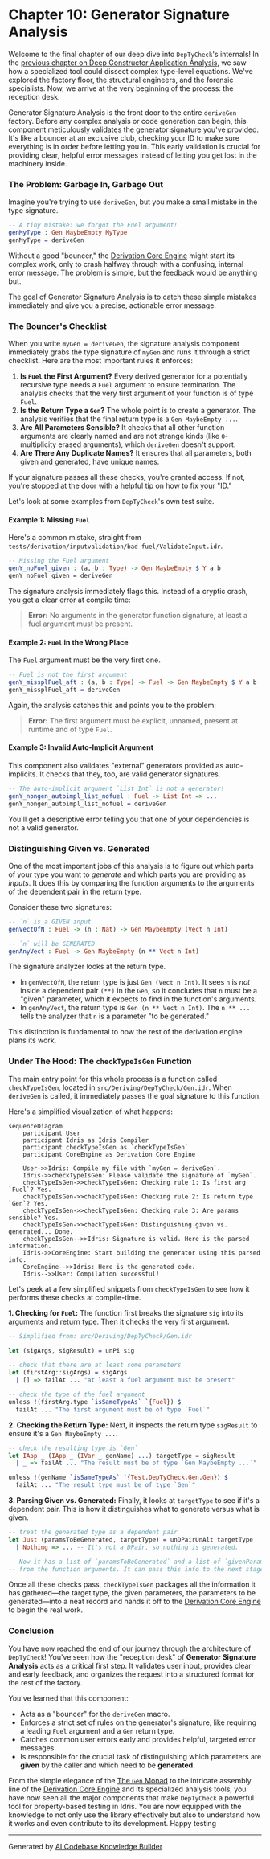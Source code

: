 # Chapter 10: Generator Signature Analysis

Welcome to the final chapter of our deep dive into `DepTyCheck`'s internals! In the [previous chapter on Deep Constructor Application Analysis](09_deep_constructor_application_analysis.md), we saw how a specialized tool could dissect complex type-level equations. We've explored the factory floor, the structural engineers, and the forensic specialists. Now, we arrive at the very beginning of the process: the reception desk.

Generator Signature Analysis is the front door to the entire `deriveGen` factory. Before any complex analysis or code generation can begin, this component meticulously validates the generator signature you've provided. It's like a bouncer at an exclusive club, checking your ID to make sure everything is in order before letting you in. This early validation is crucial for providing clear, helpful error messages instead of letting you get lost in the machinery inside.

### The Problem: Garbage In, Garbage Out

Imagine you're trying to use `deriveGen`, but you make a small mistake in the type signature.

```idris
-- A tiny mistake: we forgot the Fuel argument!
genMyType : Gen MaybeEmpty MyType
genMyType = deriveGen
```

Without a good "bouncer," the [Derivation Core Engine](07_derivation_core_engine.md) might start its complex work, only to crash halfway through with a confusing, internal error message. The problem is simple, but the feedback would be anything but.

The goal of Generator Signature Analysis is to catch these simple mistakes immediately and give you a precise, actionable error message.

### The Bouncer's Checklist

When you write `myGen = deriveGen`, the signature analysis component immediately grabs the type signature of `myGen` and runs it through a strict checklist. Here are the most important rules it enforces:

1.  **Is `Fuel` the First Argument?** Every derived generator for a potentially recursive type needs a `Fuel` argument to ensure termination. The analysis checks that the very first argument of your function is of type `Fuel`.
2.  **Is the Return Type a `Gen`?** The whole point is to create a generator. The analysis verifies that the final return type is a `Gen MaybeEmpty ...`.
3.  **Are All Parameters Sensible?** It checks that all other function arguments are clearly named and are not strange kinds (like `0`-multiplicity erased arguments), which `deriveGen` doesn't support.
4.  **Are There Any Duplicate Names?** It ensures that all parameters, both given and generated, have unique names.

If your signature passes all these checks, you're granted access. If not, you're stopped at the door with a helpful tip on how to fix your "ID."

Let's look at some examples from `DepTyCheck`'s own test suite.

#### Example 1: Missing `Fuel`

Here's a common mistake, straight from `tests/derivation/inputvalidation/bad-fuel/ValidateInput.idr`.

```idris
-- Missing the Fuel argument
genY_noFuel_given : (a, b : Type) -> Gen MaybeEmpty $ Y a b
genY_noFuel_given = deriveGen
```

The signature analysis immediately flags this. Instead of a cryptic crash, you get a clear error at compile time:

> **Error:** No arguments in the generator function signature, at least a fuel argument must be present.

#### Example 2: `Fuel` in the Wrong Place

The `Fuel` argument must be the very first one.

```idris
-- Fuel is not the first argument
genY_missplFuel_aft : (a, b : Type) -> Fuel -> Gen MaybeEmpty $ Y a b
genY_missplFuel_aft = deriveGen
```

Again, the analysis catches this and points you to the problem:

> **Error:** The first argument must be explicit, unnamed, present at runtime and of type `Fuel`.

#### Example 3: Invalid Auto-Implicit Argument

This component also validates "external" generators provided as auto-implicits. It checks that they, too, are valid generator signatures.

```idris
-- The auto-implicit argument `List Int` is not a generator!
genY_nongen_autoimpl_list_nofuel : Fuel -> List Int => ...
genY_nongen_autoimpl_list_nofuel = deriveGen
```

You'll get a descriptive error telling you that one of your dependencies is not a valid generator.

### Distinguishing Given vs. Generated

One of the most important jobs of this analysis is to figure out which parts of your type you want to *generate* and which parts you are providing as *inputs*. It does this by comparing the function arguments to the arguments of the dependent pair in the return type.

Consider these two signatures:

```idris
-- `n` is a GIVEN input
genVectOfN : Fuel -> (n : Nat) -> Gen MaybeEmpty (Vect n Int)

-- `n` will be GENERATED
genAnyVect : Fuel -> Gen MaybeEmpty (n ** Vect n Int)
```
The signature analyzer looks at the return type.
-   In `genVectOfN`, the return type is just `Gen (Vect n Int)`. It sees `n` is *not* inside a dependent pair `(**)` in the `Gen`, so it concludes that `n` must be a "given" parameter, which it expects to find in the function's arguments.
-   In `genAnyVect`, the return type is `Gen (n ** Vect n Int)`. The `n ** ...` tells the analyzer that `n` is a parameter "to be generated."

This distinction is fundamental to how the rest of the derivation engine plans its work.

### Under The Hood: The `checkTypeIsGen` Function

The main entry point for this whole process is a function called `checkTypeIsGen`, located in `src/Deriving/DepTyCheck/Gen.idr`. When `deriveGen` is called, it immediately passes the goal signature to this function.

Here's a simplified visualization of what happens:

```mermaid
sequenceDiagram
    participant User
    participant Idris as Idris Compiler
    participant checkTypeIsGen as `checkTypeIsGen`
    participant CoreEngine as Derivation Core Engine

    User->>Idris: Compile my file with `myGen = deriveGen`.
    Idris->>checkTypeIsGen: Please validate the signature of `myGen`.
    checkTypeIsGen->>checkTypeIsGen: Checking rule 1: Is first arg `Fuel`? Yes.
    checkTypeIsGen->>checkTypeIsGen: Checking rule 2: Is return type `Gen`? Yes.
    checkTypeIsGen->>checkTypeIsGen: Checking rule 3: Are params sensible? Yes.
    checkTypeIsGen->>checkTypeIsGen: Distinguishing given vs. generated... Done.
    checkTypeIsGen-->>Idris: Signature is valid. Here is the parsed information.
    Idris->>CoreEngine: Start building the generator using this parsed info.
    CoreEngine-->>Idris: Here is the generated code.
    Idris-->>User: Compilation successful!
```

Let's peek at a few simplified snippets from `checkTypeIsGen` to see how it performs these checks at compile-time.

**1. Checking for `Fuel`:**
The function first breaks the signature `sig` into its arguments and return type. Then it checks the very first argument.

```idris
-- Simplified from: src/Deriving/DepTyCheck/Gen.idr

let (sigArgs, sigResult) = unPi sig

-- check that there are at least some parameters
let (firstArg::sigArgs) = sigArgs
  | [] => failAt ... "at least a fuel argument must be present"

-- check the type of the fuel argument
unless !(firstArg.type `isSameTypeAs` `{Fuel}) $
  failAt ... "The first argument must be of type `Fuel`"
```

**2. Checking the Return Type:**
Next, it inspects the return type `sigResult` to ensure it's a `Gen MaybeEmpty ...`.

```idris
-- check the resulting type is `Gen`
let IApp _ (IApp _ (IVar _ genName) ...) targetType = sigResult
  | _ => failAt ... "The result must be of type `Gen MaybeEmpty ...`"

unless !(genName `isSameTypeAs` `{Test.DepTyCheck.Gen.Gen}) $
  failAt ... "The result type must be of type `Gen`"
```

**3. Parsing Given vs. Generated:**
Finally, it looks at `targetType` to see if it's a dependent pair. This is how it distinguishes what to generate versus what is given.

```idris
-- treat the generated type as a dependent pair
let Just (paramsToBeGenerated, targetType) = unDPairUnAlt targetType
  | Nothing => ... -- It's not a DPair, so nothing is generated.

-- Now it has a list of `paramsToBeGenerated` and a list of `givenParams`
-- from the function arguments. It can pass this info to the next stage.
```
Once all these checks pass, `checkTypeIsGen` packages all the information it has gathered—the target type, the given parameters, the parameters to be generated—into a neat record and hands it off to the [Derivation Core Engine](07_derivation_core_engine.md) to begin the real work.

### Conclusion

You have now reached the end of our journey through the architecture of `DepTyCheck`! You've seen how the "reception desk" of **Generator Signature Analysis** acts as a critical first step. It validates user input, provides clear and early feedback, and organizes the request into a structured format for the rest of the factory.

You've learned that this component:
-   Acts as a "bouncer" for the `deriveGen` macro.
-   Enforces a strict set of rules on the generator's signature, like requiring a leading `Fuel` argument and a `Gen` return type.
-   Catches common user errors early and provides helpful, targeted error messages.
-   Is responsible for the crucial task of distinguishing which parameters are **given** by the caller and which need to be **generated**.

From the simple elegance of the [The `Gen` Monad](01_the__gen__monad.md) to the intricate assembly line of the [Derivation Core Engine](07_derivation_core_engine.md) and its specialized analysis tools, you have now seen all the major components that make `DepTyCheck` a powerful tool for property-based testing in Idris. You are now equipped with the knowledge to not only use the library effectively but also to understand how it works and even contribute to its development. Happy testing

---

Generated by [AI Codebase Knowledge Builder](https://github.com/The-Pocket/Tutorial-Codebase-Knowledge)